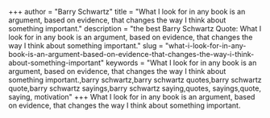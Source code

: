+++
author = "Barry Schwartz"
title = "What I look for in any book is an argument, based on evidence, that changes the way I think about something important."
description = "the best Barry Schwartz Quote: What I look for in any book is an argument, based on evidence, that changes the way I think about something important."
slug = "what-i-look-for-in-any-book-is-an-argument-based-on-evidence-that-changes-the-way-i-think-about-something-important"
keywords = "What I look for in any book is an argument, based on evidence, that changes the way I think about something important.,barry schwartz,barry schwartz quotes,barry schwartz quote,barry schwartz sayings,barry schwartz saying,quotes, sayings,quote, saying, motivation"
+++
What I look for in any book is an argument, based on evidence, that changes the way I think about something important.
